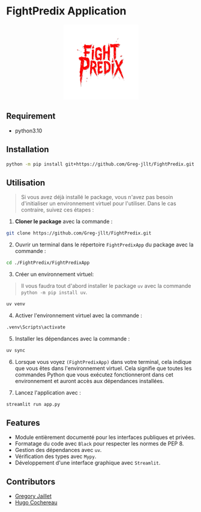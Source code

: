 # FightPredix Application

<p align="center">
  <img src="FightPredixApp/img/logo_readme.png" alt="Logo de mon projet" width="200" height="200">
</p>

## Requirement

- python3.10

## Installation

```bash
python -m pip install git+https://github.com/Greg-jllt/FightPredix.git
```

## Utilisation

> Si vous avez déjà installé le package, vous n'avez pas besoin d'initialiser un environnement virtuel pour l'utiliser.
Dans le cas contraire, suivez ces étapes :

1. **Cloner le package** avec la commande :

```bash
git clone https://github.com/Greg-jllt/FightPredix.git
```

2. Ouvrir un terminal dans le répertoire `FightPredixApp` du package avec la commande :

```bash
cd ./FightPredix/FightPredixApp
```

3. Créer un environnement virtuel:

> Il vous faudra tout d'abord installer le package `uv` avec la commande `python -m pip install uv`.

```bash
uv venv
```

4. Activer l'environnement virtuel avec la commande :

```bash
.venv\Scripts\activate
```

5. Installer les dépendances avec la commande :

```bash
uv sync
```

6. Lorsque vous voyez `(FightPredixApp)` dans votre terminal, cela indique que vous êtes dans l'environnement virtuel.
Cela signifie que toutes les commandes Python que vous exécutez fonctionneront dans cet environnement et auront accès aux dépendances installées.

7. Lancez l'application avec :

```bash
streamlit run app.py
```

## Features

- Module entièrement documenté pour les interfaces publiques et privées.
- Formatage du code avec `Black` pour respecter les normes de PEP 8.
- Gestion des dépendances avec `uv`.
- Vérification des types avec `Mypy`.
- Développement d'une interface graphique avec `Streamlit`.

## Contributors

- [Gregory Jaillet](https://github.com/Greg-jllt)
- [Hugo Cochereau](https://github.com/hugocoche)
